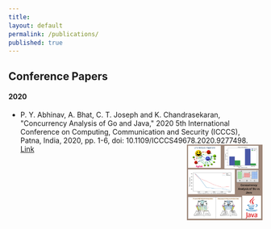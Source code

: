 ```yaml
---
title:
layout: default
permalink: /publications/
published: true
---
```


## Conference Papers

#### 2020

* P. Y. Abhinav, A. Bhat, C. T. Joseph and K. Chandrasekaran, "Concurrency Analysis of Go and Java," 2020 5th International Conference on Computing, Communication and Security (ICCCS), Patna, India, 2020, pp. 1-6, doi: 10.1109/ICCCS49678.2020.9277498. [Link](https://ieeexplore.ieee.org/document/9277498)  <img align="right" width="150" height="150" src="../assets/images/govsjava_poster.png"> 


